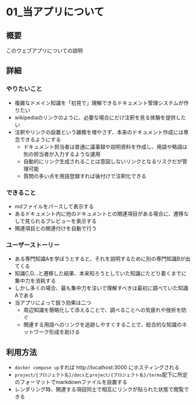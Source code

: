 # 01_当アプリについて

## 概要
このウェブアプリについての説明

## 詳細
### やりたいこと
- 複雑なドメイン知識を「初見で」理解できるドキュメント管理システムが作りたい
- wikipediaのリンクのように、必要な場合にだけ注釈を見る体験を提供したい
- 注釈やリンクの設置という雑務を増やさず、本来のドキュメント作成には専念できるようにする
    - ドキュメント担当者は普通に議事録や説明資料を作成し、用語や略語は別の担当者が入力するような運用
    - 自動的にリンク生成されることは意図しないリンクとなるリスクだが管理可能
    - 質問の多い点を用語登録すれば後付けで注釈化できる
### できること
- mdファイルをパースして表示する
- あるドキュメント内に他のドキュメントとの関連項目がある場合に、遷移なしで見られるプレビューを表示する
- 関連項目との関連付けを自動で行う
### ユーザーストーリー
- ある専門知識Aを学ぼうとすると、それを説明するために別の専門知識Bが出てくる
- 知識C,D...と遷移した結果、本来知ろうとしていた知識にたどり着くまでに集中力を消耗する
- しかし多くの場合、最も集中力を注いで理解すべきは最初に調べていた知識Aである
- 当アプリによって狙う効果は二つ
    - 周辺知識を簡略化して添えることで、調べることへの気疲れや挫折を防ぐ
    - 関連する用語へのリンクを追跡しやすくすることで、総合的な知識のネットワーク形成を助ける

## 利用方法
- `docker compose up`すれば http://localhost:3000 にホスティングされる
- `project/{プロジェクト名}/docs`と`project/{プロジェクト名}/terms`配下に所定のフォーマットでmarkdownファイルを設置する
- レンダリング時、関連する項目同士で相互にリンクが貼られた状態で閲覧できる